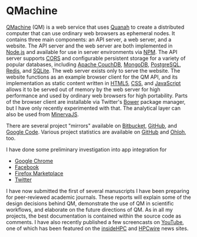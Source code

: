 QMachine
========

[QMachine](https://www.qmachine.org) (QM) is a web service that uses
[Quanah](http://wilkinson.github.com/quanah) to create a distributed computer
that can use ordinary web browsers as ephemeral nodes. It contains three main
components: an API server, a web server, and a website. The API server and the
web server are both implemented in [Node.js](http://nodejs.org) and available
for use in server environments via [NPM](https://npmjs.org/package/qm). The API
server supports [CORS](http://www.w3.org/TR/cors/) and configurable persistent
storage for a variety of popular databases, including
[Apache CouchDB](http://couchdb.apache.org/),
[MongoDB](http://www.mongodb.org/), [PostgreSQL](http://www.postgresql.org),
[Redis](http://redis.io), and [SQLite](http://www.sqlite.org). The web server
exists only to serve the website. The website functions as an example browser
client for the QM API, and its implementation as static content written in
[HTML5](http://www.whatwg.org/specs/web-apps/current-work/multipage/),
[CSS](http://www.w3.org/Style/CSS/Overview.en.html), and
[JavaScript](http://www.ecma-international.org/publications/files/ECMA-ST/Ecma-262.pdf) allows it to be served out of memory by the web server for high
performance and used by ordinary web browsers for high portability. Parts of
the browser client are installable via Twitter's
[Bower](http://twitter.github.com/bower/) package manager, but I have only
recently experimented with that. The analytical layer can also be used from
[MinervaJS](http://minervajs.org/site/index.html#!/view/qm).

There are several project "mirrors" available on
[Bitbucket](https://bitbucket.org/wilkinson/qmachine),
[GitHub](https://github.com/wilkinson/qmachine), and
[Google Code](https://qmachine.googlecode.com). Various project statistics are
available on [GitHub](https://github.com/wilkinson/qmachine/graphs) and
[Ohloh](https://www.ohloh.net/p/qm), too.

I have done some preliminary investigation into app integration for

-   [Google Chrome](https://chrome.google.com/webstore/detail/meagomakeegjimdibmlodmilfhplkjgp)
-   [Facebook](http://apps.facebook.com/qmachine/)
-   [Firefox Marketplace](https://marketplace.firefox.com/app/qmachine/)
-   [Twitter](https://dev.twitter.com/apps/1755018/)

I have now submitted the first of several manuscripts I have been preparing for
peer-reviewed academic journals. These reports will explain some of the design
decisions behind QM, demonstrate the use of QM in scientific workflows, and
elaborate on the future directions of QM. As in all my projects, the best
documentation is contained within the source code as comments. I have also
recently published a few screencasts on [YouTube](http://www.youtube.com/playlist?list=PLijUCyE0Z0-8nLL5qJ__v-VB3ZoRxSubg), one of which has been featured on
the [insideHPC](http://insidehpc.com/2013/03/09/video-qmachine-commodity-supercomputing-with-web-browsers/) and [HPCwire](http://www.hpcwire.com/hpcwire/2013-03-14/qmachine_combines_hpc_with_www.html) news sites.

